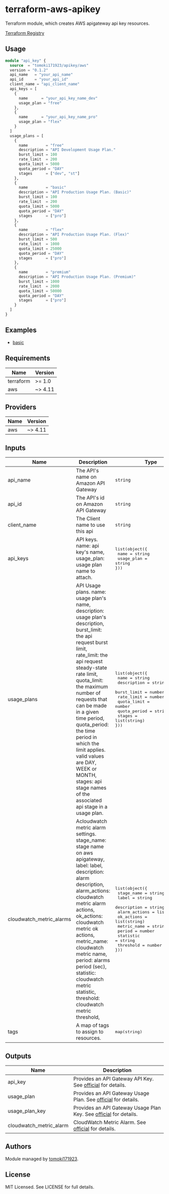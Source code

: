 # terraform-aws-apikey

Terraform module, which creates AWS apigateway api key resources.

[Terraform Registry](https://registry.terraform.io/modules/tomoki171923/apikey/aws/latest)

## Usage

```terraform
module "api_key" {
  source  = "tomoki171923/apikey/aws"
  version = "0.1.2"
  api_name   = "your_api_name"
  api_id     = "your_api_id"
  client_name = "api_client_name"
  api_keys = [
    {
      name      = "your_api_key_name_dev"
      usage_plan = "free"
    },
    {
      name      = "your_api_key_name_pro"
      usage_plan = "flex"
    }
  ]
  usage_plans = [
    {
      name        = "free"
      description = "API Development Usage Plan."
      burst_limit = 100
      rate_limit  = 200
      quota_limit = 5000
      quota_period = "DAY"
      stages      = ["dev", "st"]
    },
    {
      name        = "basic"
      description = "API Production Usage Plan. (Basic)"
      burst_limit = 100
      rate_limit  = 200
      quota_limit = 5000
      quota_period = "DAY"
      stages      = ["pro"]
    },
    {
      name        = "flex"
      description = "API Production Usage Plan. (Flex)"
      burst_limit = 500
      rate_limit  = 1000
      quota_limit = 25000
      quota_period = "DAY"
      stages      = ["pro"]
    },
    {
      name        = "premium"
      description = "API Production Usage Plan. (Premium)"
      burst_limit = 1000
      rate_limit  = 2000
      quota_limit = 50000
      quota_period = "DAY"
      stages      = ["pro"]
    }
  ]
}
```

## Examples

* [basic](https://github.com/tomoki171923/terraform-aws-apikey/tree/main/examples/basic/)

## Requirements

| Name      | Version |
| --------- | ------- |
| terraform | >= 1.0  |
| aws       | ~> 4.11 |

## Providers

| Name | Version |
| ---- | ------- |
| aws  | ~> 4.11 |

## Inputs

| Name                     | Description                                                                                                                                                                                                                                                                                                                                                                                                                              | Type                                                                                                                                                                                                     | Default                                                        | Required |
| ------------------------ | ---------------------------------------------------------------------------------------------------------------------------------------------------------------------------------------------------------------------------------------------------------------------------------------------------------------------------------------------------------------------------------------------------------------------------------------- | -------------------------------------------------------------------------------------------------------------------------------------------------------------------------------------------------------- | -------------------------------------------------------------- | :------: |
| api_name                 | The API's name on Amazon API Gateway                                                                                                                                                                                                                                                                                                                                                                                                     | `string` | `null` |   yes    |
| api_id                   | The API's id on Amazon API Gateway                                                                                                                                                                                                                                                                                                                                                                                                       | `string` | `null` |   yes    |
| client_name              | The Client name to use this api                                                                                                                                                                                                                                                                                                                                                                                                          | `string` | `null` |    no    |
| api_keys                 | API keys. name: api key's name, usage_plan: usage plan name to attach.                                                                                                                                                                                                                                                                                                                                                                   | <pre>list(object({<br> name = string<br> usage_plan = string<br>}))</pre>                                                                                                                                | See [api_keys on variables.tf](./variables.tf)</pre>           |    no    |
| usage_plans              | API Usage plans. name: usage plan's name, description: usage plan's description, burst_limit: the api request burst limit, rate_limit: the api request steady-state rate limit, quota_limit: the maximum number of requests that can be made in a given time period, quota_period: the time period in which the limit applies. valid values are DAY, WEEK or MONTH, stages: api stage names of the associated api stage in a usage plan. | <pre>list(object({<br> name = string<br> description = string<br> burst_limit = number<br> rate_limit = number<br> quota_limit = number<br> quota_period = string<br> stages = list(string)<br>}))</pre> | See [usage_plans on variables.tf](./variables.tf)              |    no    |
| cloudwatch_metric_alarms | Acloudwatch metric alarm settings. stage_name: stage name on aws apigateway, label: label, description: alarm description, alarm_actions: cloudwatch metric alarm actions, ok_actions: cloudwatch metric ok actions, metric_name: cloudwatch metric name, period: alarms period (sec), statistic: cloudwatch metric statistic, threshold: cloudwatch metric threshold, | <pre>list(object({<br> stage_name    = string<br> label         = string<br> description   = string<br> alarm_actions = list(string)<br> ok_actions    = list(string)<br> metric_name   = string<br> period        = number<br> statistic     = string<br> threshold     = number<br>}))</pre> | See [cloudwatch_metric_alarms on variables.tf](./variables.tf) |    no    |
| tags                     | A map of tags to assign to resources.                                                                                                                                                                                                                                                                                                                                                                                                    | <pre>map(string)</pre>                                                                                                                                                                                   | {}                                                             |    no    |

## Outputs

| Name           | Description                                                                                                                                                                 |
| -------------- | --------------------------------------------------------------------------------------------------------------------------------------------------------------------------- |
| api_key        | Provides an API Gateway API Key. See [official](https://registry.terraform.io/providers/hashicorp/aws/latest/docs/resources/api_gateway_api_key) for details.               |
| usage_plan     | Provides an API Gateway Usage Plan. See [official](https://registry.terraform.io/providers/hashicorp/aws/latest/docs/resources/api_gateway_usage_plan) for details.         |
| usage_plan_key | Provides an API Gateway Usage Plan Key. See [official](https://registry.terraform.io/providers/hashicorp/aws/latest/docs/resources/api_gateway_usage_plan_key) for details. |
| cloudwatch_metric_alarm | CloudWatch Metric Alarm. See [official](https://registry.terraform.io/providers/hashicorp/aws/latest/docs/resources/cloudwatch_metric_alarm) for details. |

## Authors

Module managed by [tomoki171923](https://github.com/tomoki171923).

## License

MIT Licensed. See LICENSE for full details.

